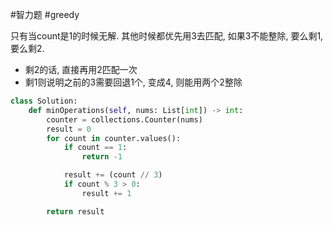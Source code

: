 
#智力题
#greedy 

只有当count是1的时候无解.
其他时候都优先用3去匹配, 如果3不能整除, 要么剩1, 要么剩2.
- 剩2的话, 直接再用2匹配一次
- 剩1则说明之前的3需要回退1个, 变成4, 则能用两个2整除

```python
class Solution:
    def minOperations(self, nums: List[int]) -> int:
        counter = collections.Counter(nums)
        result = 0
        for count in counter.values():
            if count == 1:
                return -1

            result += (count // 3)
            if count % 3 > 0:
                result += 1

        return result
```